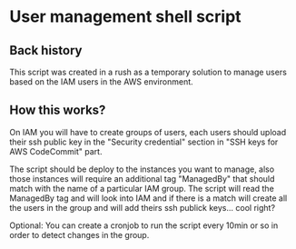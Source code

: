 # User management shell script

## Back history
This script was created in a rush as a temporary solution to manage users based on the IAM users in the AWS environment.

## How this works?

On IAM you will have to create groups of users, each users should upload their ssh public key in the "Security credential" section in "SSH keys for AWS CodeCommit" part. 

The script should be deploy to the instances you want to manage, also those instances will require an additional tag "ManagedBy" that should match with the name of a particular IAM group. The script will read the ManagedBy tag and will look into IAM and if there is a match will create all the users in the group and will add theirs ssh publick keys... cool right?

Optional:
You can create a cronjob to run the script every 10min or so in order to detect changes in the group.



